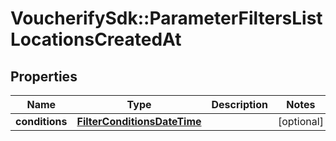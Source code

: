 # VoucherifySdk::ParameterFiltersListLocationsCreatedAt

## Properties

| Name | Type | Description | Notes |
| ---- | ---- | ----------- | ----- |
| **conditions** | [**FilterConditionsDateTime**](FilterConditionsDateTime.md) |  | [optional] |

